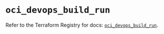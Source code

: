 # `oci_devops_build_run`

Refer to the Terraform Registry for docs: [`oci_devops_build_run`](https://registry.terraform.io/providers/oracle/oci/7.19.0/docs/resources/devops_build_run).
